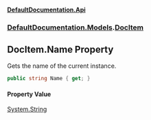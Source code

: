 #### [DefaultDocumentation\.Api](../../../index.md 'index')
### [DefaultDocumentation\.Models](../../../index.md#DefaultDocumentation.Models 'DefaultDocumentation\.Models').[DocItem](index.md 'DefaultDocumentation\.Models\.DocItem')

## DocItem\.Name Property

Gets the name of the current instance\.

```csharp
public string Name { get; }
```

#### Property Value
[System\.String](https://docs.microsoft.com/en-us/dotnet/api/System.String 'System\.String')